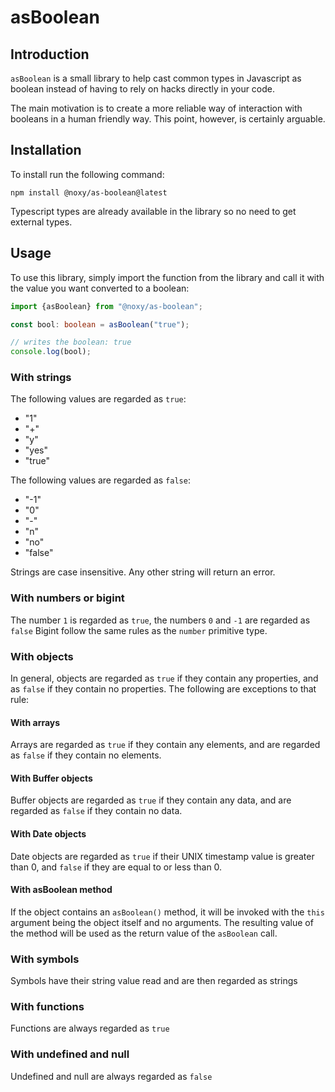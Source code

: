 # asBoolean

## Introduction

`asBoolean` is a small library to help cast common types in Javascript as boolean instead of having to rely on hacks directly in your code.

The main motivation is to create a more reliable way of interaction with booleans in a human friendly way. This point, however, is certainly arguable.

## Installation

To install run the following command:

```
npm install @noxy/as-boolean@latest
```

Typescript types are already available in the library so no need to get external types.

## Usage

To use this library, simply import the function from the library and call it with the value you want converted to a boolean:

```typescript 
import {asBoolean} from "@noxy/as-boolean";

const bool: boolean = asBoolean("true");

// writes the boolean: true
console.log(bool);

```

### With strings

The following values are regarded as `true`:

- "1"
- "+"
- "y"
- "yes"
- "true"

The following values are regarded as `false`:

- "-1"
- "0"
- "-"
- "n"
- "no"
- "false"

Strings are case insensitive. Any other string will return an error.

### With numbers or bigint

The number `1` is regarded as `true`, the numbers `0` and `-1` are regarded as `false`
Bigint follow the same rules as the `number` primitive type.

### With objects

In general, objects are regarded as `true` if they contain any properties, and as `false` if they contain no properties.
The following are exceptions to that rule:

#### With arrays

Arrays are regarded as `true` if they contain any elements, and are regarded as `false` if they contain no elements.

#### With Buffer objects

Buffer objects are regarded as `true` if they contain any data, and are regarded as `false` if they contain no data.

#### With Date objects

Date objects are regarded as `true` if their UNIX timestamp value is greater than 0, and `false` if they are equal to or less than 0.

#### With asBoolean method

If the object contains an `asBoolean()` method, it will be invoked with the `this` argument being the object itself and no arguments.
The resulting value of the method will be used as the return value of the `asBoolean` call.

### With symbols

Symbols have their string value read and are then regarded as strings

### With functions

Functions are always regarded as `true`

### With undefined and null

Undefined and null are always regarded as `false`

